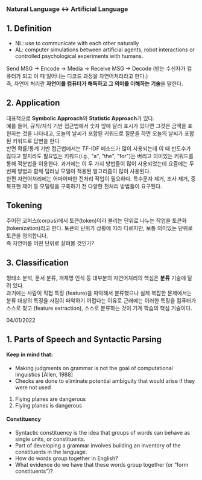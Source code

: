 ### Natural Language <-> Artificial Language

## 1. Definition
- NL: use to communicate with each other naturally
- AL: computer simulations between artificial agents, robot interactions or controlled psychological experiments with humans.

Send MSG -> Encode -> Media -> Receive MSG -> Decode (받는 수신자가 컴퓨터가 되고 이 때 일어나는 디코드 과정을 자연어처리라고 한다.)  
즉, 자연어 처리란 **자연어를 컴퓨터가 해독하고 그 의미를 이해하는 기술**을 말한다.

## 2. Application
대표적으로 **Symbolic Approach**와 **Statistic Approach**가 있다.  
예를 들어, 규칙/지식 기반 접근법에서 숫자 앞에 달러 표시가 있다면 그것은 금액을 표현하는 것을 나타내고, 오늘의 날씨가 포함된 키워드로 질문을 하면 오늘의 날씨가 포함된 키워드로 답변을 한다.  
반면 확률/통계 기반 접근법에서는 TF-IDF 메소드가 많이 사용되는데 이 때 빈도수가 많다고 할지라도 필요없는 키워드(i.g., "a", "the", "for")는 버리고 의미있는 키워드를 통해 적분법을 이용한다. 과거에는 이 두 가지 방법들이 많이 사용되었는데 요즘에는 두번째 방법과 함께 딥러닝 모델이 적용된 알고리즘이 많이 사용된다.  
한편 자연어처리에는 어마어마한 전처리 작업이 필요하다. 특수문자 제거, 조사 제거, 중복표현 제어 등 모델링을 구축하기 전 다양한 전처리 방법들이 요구된다.  

## Tokening
주어진 코퍼스(corpus)에서 토큰(token)이라 불리는 단위로 나누는 작업을 토큰화(tokenization)라고 한다. 토큰의 단위가 상황에 따라 다르지만, 보통 의미있는 단위로 토큰을 정의합니다.  
즉 자연어를 어떤 단위로 살펴볼 것인가?  

## 3. Classification
형태소 분석, 문서 분류, 개체명 인식 등 대부분의 자연어처리의 핵심은 **분류** 기술에 달려 있다.  
과거에는 사람이 직접 특징 (feature)을 파악해서 분류했으나 실제 복잡한 문제에서는 분류 대상의 특징을 사람이 파악하기 어렵다는 이유로 근래에는 이러한 특징을 컴퓨터가 스스로 찾고 (feature extraction), 스스로 분류하는 것이 기계 학습의 핵심 기술이다.  


04/01/2022

## 1. Parts of Speech and Syntactic Parsing
#### Keep in mind that:
- Making judgments on grammar is not the goal of computational linguistics [Allen, 1988]
- Checks are done to eliminate potential ambiguity that would arise if they were not used
1. Flying planes are dangerous
2. Flying planes is dangerous

#### Constituency
- Syntactic constituency is the idea that groups of words can behave as single units, or constituents.
- Part of developing a grammar involves building an inventory of the constituents in the language.
- How do words group together in English?
- What evidence do we have that these words group together (or “form constituents”)?
